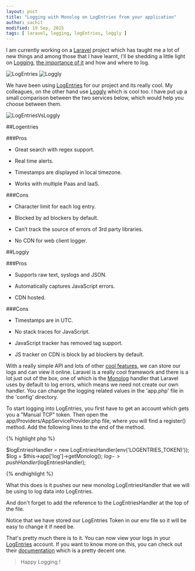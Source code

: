 ```yaml
---
layout: post
title: "Logging with Monolog on LogEntries from your application"
author: sachit
modified: 19 Sep, 2015
tags: [ laravel, logging, logEntries, loggly ]
---
```


I am currently working on a [Laravel](http://laravel.com/) project which has taught me a lot of new things and among those that I have learnt, I'll be shedding a little light on [Logging](https://en.wikipedia.org/wiki/Logfile), [the importance of it](http://geshan.com.np/blog/2015/08/importance-of-logging-in-your-applications/) and how and where to log.

<!--more-->

![LogEntries](/images/LogEntriesVsLoggly/logEntries-logo.jpeg) ![Loggly](/images/LogEntriesVsLoggly/Loggly-logo.png)

We have been using [LogEntries](https://logentries.com/) for our project and its really cool. My colleagues, on the other hand use [Loggly](https://www.loggly.com/) which is cool too. I have put up a small comparison between the two services below, which would help you choose between them.

![LogEntriesVsLoggly](/images/LogEntriesVsLoggly/logEntriesVsLoggly.png)

##Logentries

###Pros

 - Great search with regex support.

 - Real time alerts.

 - Timestamps are displayed in local timezone.

 - Works with multiple Paas and IaaS.

###Cons

 - Character limit for each log entry.

 - Blocked by ad blockers by default.

 - Can’t track the source of errors of 3rd party libraries.

 - No CDN for web client logger.


##Loggly

###Pros

 - Supports raw text, syslogs and JSON.

 - Automatically captures JavaScript errors.

 - CDN hosted.

###Cons

 - Timestamps are in UTC.

 - No stack traces for JavaScript.

 - JavaScript tracker has removed tag support.

 - JS tracker on CDN is block by ad blockers by default.



With a really simple API and lots of other [cool features](https://logentries.com/product/), we can store our logs and can view it online. Laravel is a really cool framework and there is a lot just out of the box, one of which is the [Monolog](https://github.com/Seldaek/monolog) handler that Laravel uses by default to log errors, which means we need not create our own handler. You can change the logging related values in the 'app.php' file in the 'config' directory.

To start logging into LogEntries, you first have to get an account which gets you a "Manual TCP" token. Then open the app/Providers/AppServiceProvider.php file, where you will find a register() method. Add the following lines to the end of the method.

{% highlight php %}

$logEntriesHandler = new LogEntriesHandler(env('LOGENTRIES_TOKEN)'));
$log = $this->app['log']->getMonolog();
$log->pushHandler($logEntriesHandler);

{% endhighlight %}

What this does is it pushes our new monolog LogEntriesHandler that we will be using to log data into LogEntries.

And don't forget to add the reference to the LogEntriesHandler at the top of the file.

Notice that we have stored our LogEntries Token in our env file so it will be easy to change it if need be.

That's pretty much there is to it. You can now view your logs in your [LogEntries](https://logentries.com/) account. If you want to know more on this, you can check out their [documentation](https://logentries.com/doc/) which is a pretty decent one.

> Happy Logging !
